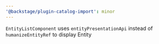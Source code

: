 ```yaml
---
'@backstage/plugin-catalog-import': minor
---
```


`EntityListComponent` uses `entityPresentationApi` instead of `humanizeEntityRef` to display Entity
